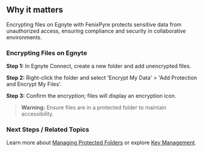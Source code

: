 
## Why it matters
Encrypting files on Egnyte with FenixPyre protects sensitive data from unauthorized access, ensuring compliance and security in collaborative environments.

### Encrypting Files on Egnyte
**Step 1:** In Egnyte Connect, create a new folder and add unencrypted files.

**Step 2:** Right-click the folder and select 'Encrypt My Data' > 'Add Protection and Encrypt My Files'.

**Step 3:** Confirm the encryption; files will display an encryption icon.

> **Warning:** Ensure files are in a protected folder to maintain accessibility.

<!-- IMG:     ./media/05-user-guide/egnyte-encryption.png | Alt: Egnyte folder encryption interface -->

### Next Steps / Related Topics
Learn more about [Managing Protected Folders](/04-admin-guide/manage-protected-folders) or explore [Key Management](/02-core-concepts/key-mgmt).